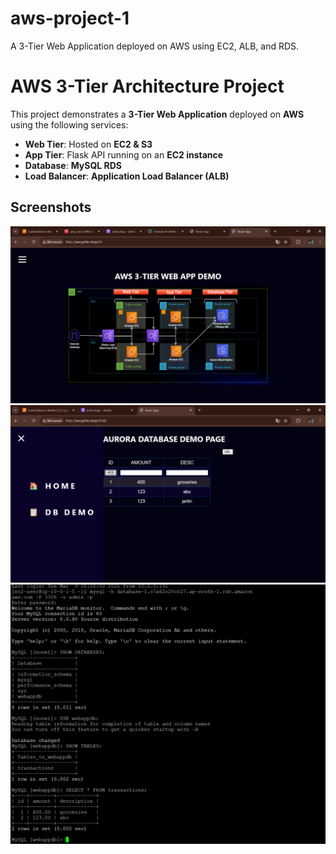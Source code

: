 # aws-project-1
A 3-Tier Web Application deployed on AWS using EC2, ALB, and RDS.

# AWS 3-Tier Architecture Project

This project demonstrates a **3-Tier Web Application** deployed on **AWS** using the following services:

- **Web Tier**: Hosted on **EC2 & S3** 
- **App Tier**: Flask API running on an **EC2 instance**
- **Database**: **MySQL RDS**
- **Load Balancer**: **Application Load Balancer (ALB)**

## **Screenshots**
![Homepage](screenshots/Architecture-diag.png)
![Database Connection](screenshots/Database-demo-page.png)
![MySQL](screenshots/Database.png)
